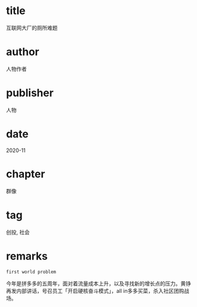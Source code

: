# title
互联网大厂的厕所难题

# author
人物作者

# publisher
人物

# date
2020-11

# chapter
群像

# tag
创投, 社会

# remarks
`first world problem`

今年是拼多多的五周年，面对着流量成本上升，以及寻找新的增长点的压力。黄铮再发内部讲话，号召员工「开启硬核奋斗模式」，all in多多买菜，杀入社区团购战场。

